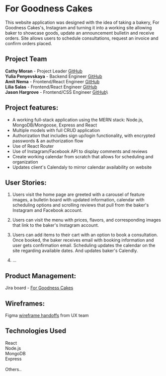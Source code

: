 # For Goodness Cakes

This website application was designed with the idea of taking a bakery, For Goodness Cakes's, Instagram and turning it into a working site allowing baker to showcase goods, update an announcement bulletin and receive orders. Site allows users to schedule consultations, request an invoice and confirm orders placed.


## Project Team   

**Cathy Moran**       - Project Leader            [GitHub](https://github.com/morancathy)\
**Yulia Penyevskaya** - Backend Engineer          [GitHub](https://github.com/Yuliap21)\
**Amit Nema**         - Frontend/React Engineer   [GitHub](https://github.com/en-coded)\
**Lilia Salas**       - Frontend/React Engineer   [GitHub](https://github.com/liliasn24)\
**Jason Hargrove**    - Frontend/CSS Engineer     [GitHub](https://github.com/Jason-Hargrove)\


## Project features:

  - A working full-stack application using the MERN stack: Node.js, MongoDB/Mongoose, Express and React
  - Multiple models with full CRUD application
  - Authorization that includes sign up/login functionality, with encrypted passwords & an authorization flow
  - Use of React Router
  - Use of Instagram/Facebook API to display comments and reviews
  - Create working calendar from scratch that allows for scheduling and organization
  - Updates client's Calendaly to mirror calendar availability on website


## User Stories:

  1. Users visit the home page are greeted with a carousel of feature images, a bulletin board with updated information, calendar with scheduling options and scrolling reviews that pull from the baker's Instagram and Facebook account.

  2. Users can visit the menu with prices, flavors, and corresponding images that link to the baker's Instagram account.

  3. Users can add items to their cart with an option to book a consultation. Once booked, the baker receives email with booking information and user gets confirmation email. Scheduling updates the calendar on the site regarding available dates. And updates baker's Calendly.  

  4. ...

## Product Management:

  Jira board - [For Goodness Cakes](https://ga-hypatia.atlassian.net/jira/software/projects/U4P/boards/7)


## Wireframes:

  Figma [wireframe handoffs](https://www.figma.com/file/wn1CBHf78At9NwYtotzk7g/P6-Wireframes?node-id=25%3A470) from UX team



## Technologies Used  

React\
Node.js\
MongoDB\
Express\
\
Others..  
